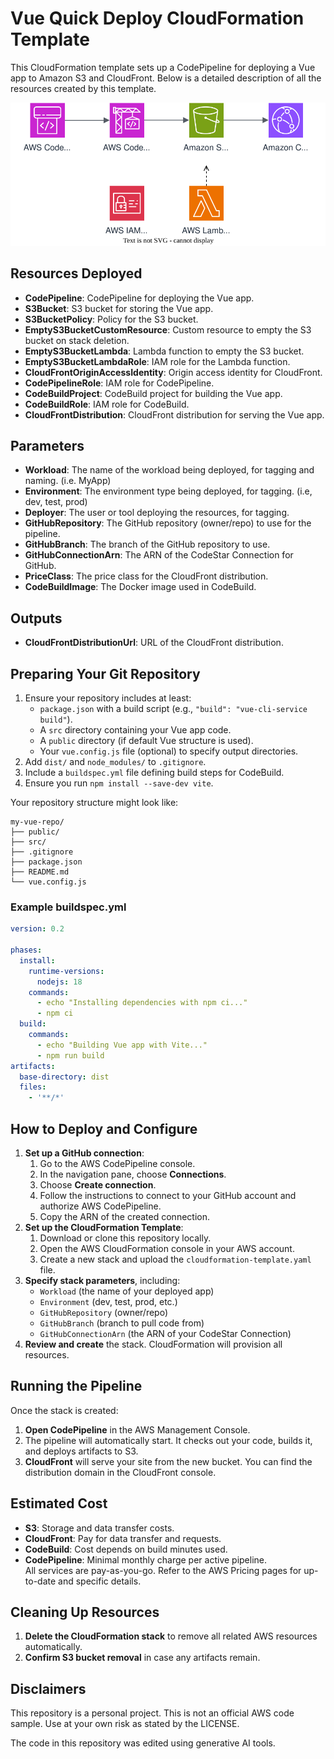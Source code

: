 # Vue Quick Deploy CloudFormation Template

This CloudFormation template sets up a CodePipeline for deploying a Vue app to Amazon S3 and CloudFront. Below is a detailed description of all the resources created by this template.

![CloudFormation Architecture Diagram](diagram.svg)

## Resources Deployed

- **CodePipeline**: CodePipeline for deploying the Vue app.
- **S3Bucket**: S3 bucket for storing the Vue app.
- **S3BucketPolicy**: Policy for the S3 bucket.
- **EmptyS3BucketCustomResource**: Custom resource to empty the S3 bucket on stack deletion.
- **EmptyS3BucketLambda**: Lambda function to empty the S3 bucket.
- **EmptyS3BucketLambdaRole**: IAM role for the Lambda function.
- **CloudFrontOriginAccessIdentity**: Origin access identity for CloudFront.
- **CodePipelineRole**: IAM role for CodePipeline.
- **CodeBuildProject**: CodeBuild project for building the Vue app.
- **CodeBuildRole**: IAM role for CodeBuild.
- **CloudFrontDistribution**: CloudFront distribution for serving the Vue app.

## Parameters

- **Workload**: The name of the workload being deployed, for tagging and naming. (i.e. MyApp)
- **Environment**: The environment type being deployed, for tagging. (i.e, dev, test, prod)
- **Deployer**: The user or tool deploying the resources, for tagging.
- **GitHubRepository**: The GitHub repository (owner/repo) to use for the pipeline.
- **GitHubBranch**: The branch of the GitHub repository to use.
- **GitHubConnectionArn**: The ARN of the CodeStar Connection for GitHub.
- **PriceClass**: The price class for the CloudFront distribution.
- **CodeBuildImage**: The Docker image used in CodeBuild.

## Outputs

- **CloudFrontDistributionUrl**: URL of the CloudFront distribution.

## Preparing Your Git Repository

1. Ensure your repository includes at least:
   - `package.json` with a build script (e.g., `"build": "vue-cli-service build"`).
   - A `src` directory containing your Vue app code.
   - A `public` directory (if default Vue structure is used).
   - Your `vue.config.js` file (optional) to specify output directories.
2. Add `dist/` and `node_modules/` to `.gitignore`.
3. Include a `buildspec.yml` file defining build steps for CodeBuild.
4. Ensure you run `npm install --save-dev vite`.

Your repository structure might look like:
```
my-vue-repo/
├── public/
├── src/
├── .gitignore
├── package.json
├── README.md
└── vue.config.js
```

### Example buildspec.yml

```yaml
version: 0.2

phases:
  install:
    runtime-versions:
      nodejs: 18
    commands:
      - echo "Installing dependencies with npm ci..."
      - npm ci
  build:
    commands:
      - echo "Building Vue app with Vite..."
      - npm run build
artifacts:
  base-directory: dist
  files:
    - '**/*'
```

## How to Deploy and Configure

1. **Set up a GitHub connection**:
   1. Go to the AWS CodePipeline console.
   2. In the navigation pane, choose **Connections**.
   3. Choose **Create connection**.
   4. Follow the instructions to connect to your GitHub account and authorize AWS CodePipeline.
   5. Copy the ARN of the created connection.
2. **Set up the CloudFormation Template**:
   1. Download or clone this repository locally.  
   2. Open the AWS CloudFormation console in your AWS account.  
   3. Create a new stack and upload the `cloudformation-template.yaml` file.  
3. **Specify stack parameters**, including:
   - `Workload` (the name of your deployed app)
   - `Environment` (dev, test, prod, etc.)
   - `GitHubRepository` (owner/repo)
   - `GitHubBranch` (branch to pull code from)
   - `GitHubConnectionArn` (the ARN of your CodeStar Connection)
4. **Review and create** the stack. CloudFormation will provision all resources.

## Running the Pipeline

Once the stack is created:
1. **Open CodePipeline** in the AWS Management Console.
2. The pipeline will automatically start. It checks out your code, builds it, and deploys artifacts to S3.
3. **CloudFront** will serve your site from the new bucket. You can find the distribution domain in the CloudFront console.

## Estimated Cost

- **S3**: Storage and data transfer costs.  
- **CloudFront**: Pay for data transfer and requests.  
- **CodeBuild**: Cost depends on build minutes used.  
- **CodePipeline**: Minimal monthly charge per active pipeline.  
All services are pay-as-you-go. Refer to the AWS Pricing pages for up-to-date and specific details.

## Cleaning Up Resources

1. **Delete the CloudFormation stack** to remove all related AWS resources automatically.  
2. **Confirm S3 bucket removal** in case any artifacts remain.  


## Disclaimers

This repository is a personal project. This is not an official AWS code sample. Use at your own risk as stated by the LICENSE.

The code in this repository was edited using generative AI tools.
